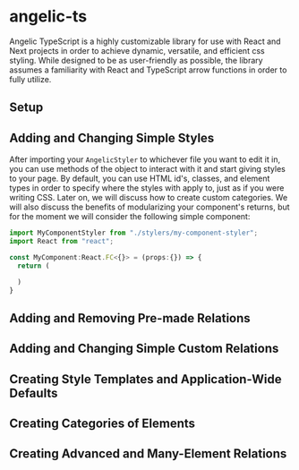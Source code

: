 # angelic-ts
Angelic TypeScript is a highly customizable library for use with React and Next projects in order to achieve dynamic, versatile, and efficient css styling. While designed to be as user-friendly as possible, the library assumes a familiarity with React and TypeScript arrow functions in order to fully utilize.

## Setup

## Adding and Changing Simple Styles
After importing your ```AngelicStyler``` to whichever file you want to edit it in, you can use methods of the object to interact with it and start giving styles to your page. By default, you can use HTML id's, classes, and element types in order to specify where the styles with apply to, just as if you were writing CSS. Later on, we will discuss how to create custom categories. We will also discuss the benefits of modularizing your component's returns, but for the moment we will consider the following simple component:
```typescript
import MyComponentStyler from "./stylers/my-component-styler";
import React from "react";

const MyComponent:React.FC<{}> = (props:{}) => {
  return (

  )
}
```

## Adding and Removing Pre-made Relations

## Adding and Changing Simple Custom Relations

## Creating Style Templates and Application-Wide Defaults

## Creating Categories of Elements

## Creating Advanced and Many-Element Relations
